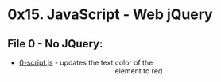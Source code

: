 # 0x15. JavaScript - Web jQuery

## File 0 - No JQuery:
* [0-script.js](./0-script.js) - updates the text color of the <header> element to red 